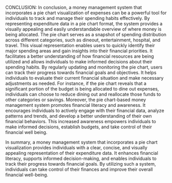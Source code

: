 CONCLUSION: In conclusion, a money management system that incorporates a pie chart visualization of expenses can be a powerful tool for individuals to track and manage their spending habits effectively. By representing expenditure data in a pie chart format, the system provides a visually appealing and easily understandable overview of where money is being allocated. The pie chart serves as a snapshot of spending distribution across different categories, such as dineout, entertainment, hospital, and travel. This visual representation enables users to quickly identify their major spending areas and gain insights into their financial priorities. It facilitates a better understanding of how financial resources are being utilized and allows individuals to make informed decisions about their spending habits. By regularly updating and monitoring the pie chart, users can track their progress towards financial goals and objectives. It helps individuals to evaluate their current financial situation and make necessary adjustments as needed. For instance, if the pie chart reveals that a significant portion of the budget is being allocated to dine out expenses, individuals can choose to reduce dining out and reallocate those funds to other categories or savings. Moreover, the pie chart-based money management system promotes financial literacy and awareness. It encourages individuals to actively engage with their financial data, analyze patterns and trends, and develop a better understanding of their own financial behaviors. This increased awareness empowers individuals to make informed decisions, establish budgets, and take control of their financial well being.

In summary, a money management system that incorporates a pie chart visualization provides individuals with a clear, concise, and visually appealing representation of their expenditure data. It enhances financial literacy, supports informed decision-making, and enables individuals to track their progress towards financial goals. By utilizing such a system, individuals can take control of their finances and improve their overall financial well-being.

